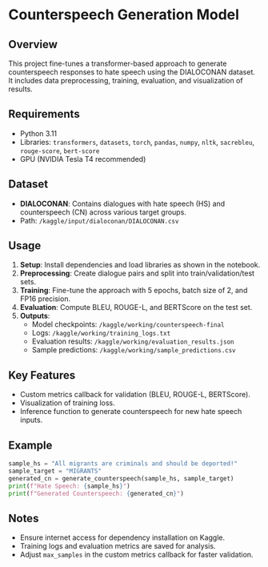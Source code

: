 # Counterspeech Generation Model

## Overview
This project fine-tunes a transformer-based approach to generate counterspeech responses to hate speech using the DIALOCONAN dataset. It includes data preprocessing, training, evaluation, and visualization of results.

## Requirements
- Python 3.11
- Libraries: `transformers`, `datasets`, `torch`, `pandas`, `numpy`, `nltk`, `sacrebleu`, `rouge-score`, `bert-score`
- GPU (NVIDIA Tesla T4 recommended)

## Dataset
- **DIALOCONAN**: Contains dialogues with hate speech (HS) and counterspeech (CN) across various target groups.
- Path: `/kaggle/input/dialoconan/DIALOCONAN.csv`

## Usage
1. **Setup**: Install dependencies and load libraries as shown in the notebook.
2. **Preprocessing**: Create dialogue pairs and split into train/validation/test sets.
3. **Training**: Fine-tune the approach with 5 epochs, batch size of 2, and FP16 precision.
4. **Evaluation**: Compute BLEU, ROUGE-L, and BERTScore on the test set.
5. **Outputs**:
   - Model checkpoints: `/kaggle/working/counterspeech-final`
   - Logs: `/kaggle/working/training_logs.txt`
   - Evaluation results: `/kaggle/working/evaluation_results.json`
   - Sample predictions: `/kaggle/working/sample_predictions.csv`

## Key Features
- Custom metrics callback for validation (BLEU, ROUGE-L, BERTScore).
- Visualization of training loss.
- Inference function to generate counterspeech for new hate speech inputs.

## Example
```python
sample_hs = "All migrants are criminals and should be deported!"
sample_target = "MIGRANTS"
generated_cn = generate_counterspeech(sample_hs, sample_target)
print(f"Hate Speech: {sample_hs}")
print(f"Generated Counterspeech: {generated_cn}")
```

## Notes
- Ensure internet access for dependency installation on Kaggle.
- Training logs and evaluation metrics are saved for analysis.
- Adjust `max_samples` in the custom metrics callback for faster validation.